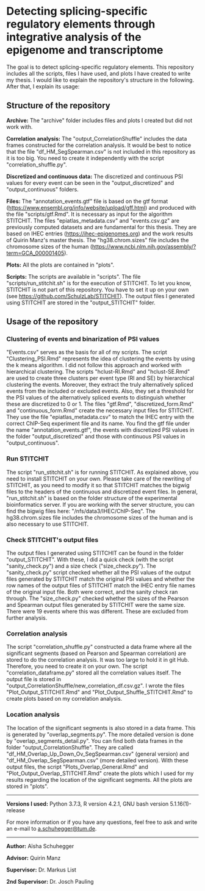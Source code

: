 # Detecting splicing-specific regulatory elements through integrative analysis of the epigenome and transcriptome

The goal is to detect splicing-specific regulatory elements. This repository includes all the scripts, files I have used, and plots I have created to write my thesis.
I would like to explain the repository's structure in the following. After that, I explain its usage: 

## Structure of the repository

**Archive:**
The "archive" folder includes files and plots I created but did not work with. 

**Correlation analysis:**
The "output_CorrelationShuffle" includes the data frames constructed for the correlation analysis. It would be best to notice that the file "df_HM_SegSpearman.csv" is not included in this repository as it is too big. You need to create it independently with the script "correlation_shuffle.py".

**Discretized and continuous data:**
The discretized and continuous PSI values for every event can be seen in the "output_discretized" and "output_continuous" folders. 

**Files:**
The "annotation_events.gtf" file is based on the gtf format (https://www.ensembl.org/info/website/upload/gff.html) and produced with the file "scripts/gtf.Rmd". It is necessary as input for the algorithm STITCHIT.
The files "epiatlas_metadata.csv" and "events.csv.gz" are previously computed datasets and are fundamental for this thesis. They are based on IHEC entries (https://ihec-epigenomes.org) and the work results of Quirin Manz's master thesis. 
The "hg38.chrom.sizes" file includes the chromosome sizes of the human (https://www.ncbi.nlm.nih.gov/assembly/?term=GCA_000001405). 

**Plots:**
All the plots are contained in "plots". 

**Scripts:**
The scripts are available in "scripts". 
The file "scripts/run_stitchit.sh" is for the execution of STITCHIT. To let you know, STITCHIT is not part of this repository. You have to set it up on your own (see https://github.com/SchulzLab/STITCHIT). The output files I generated using STITCHIT are stored in the "output_STITCHIT" folder. 

## Usage of the repository

### Clustering of events and binarization of PSI values 
"Events.csv" serves as the basis for all of my scripts. The script "Clustering_PSI.Rmd" represents the idea of clustering the events by using the k means algorithm. I did not follow this approach and worked with hierarchical clustering. The scripts "hclust-RI.Rmd" and "hclust-SE.Rmd" are used to create three clusters per event type (RI and SE) by hierarchical clustering the events. Moreover, they extract the truly alternatively spliced events from the included or excluded events. Also, they set a threshold for the PSI values of the alternatively spliced events to distinguish whether these are discretized to 0 or 1. The files "gtf.Rmd", "discretized_form.Rmd" and "continuous_form.Rmd" create the necessary input files for STITCHIT. They use the file "epiatlas_metadata.csv" to match the IHEC entry with the correct ChIP-Seq experiment file and its name. You find the gtf file under the name "annotation_events.gtf", the events with discretized PSI values in the folder "output_discretized" and those with continuous PSI values in "output_continuous".  

### Run STITCHIT
The script "run_stitchit.sh" is for running STITCHIT. As explained above, you need to install STITCHIT on your own. Please take care of the rewriting of STITCHIT, as you need to modify it so that STITCHIT matches the bigwig files to the headers of the continuous and discretized event files. In general, "run_stitchit.sh" is based on the folder structure of the experimental bioinformatics server. If you are working with the server structure, you can find the bigwig files here: "/nfs/data3/IHEC/ChIP-Seq". The hg38.chrom.sizes file includes the chromosome sizes of the human and is also necessary to use STITCHIT. 

### Check STITCHIT's output files 
The output files I generated using STITCHIT can be found in the folder "output_STITCHIT". With these, I did a quick check (with the script "sanity_check.py") and a size check ("size_check.py"). The "sanity_check.py" script checked whether all the PSI values of the output files generated by STITCHIT match the original PSI values and whether the row names of the output files of STITCHIT match the IHEC entry file names of the original input file. Both were correct, and the sanity check ran through. The "size_check.py" checked whether the sizes of the Pearson and Spearman output files generated by STITCHIT were the same size. There were 19 events where this was different. These are excluded from further analysis. 

### Correlation analysis 
The script "correlation_shuffle.py" constructed a data frame where all the significant segments (based on Pearson and Spearman correlation) are stored to do the correlation analysis. It was too large to hold it in git Hub. Therefore, you need to create it on your own. The script "correlation_dataframe.py" stored all the correlation values itself. The output file is stored in "output_CorrelationShuffle/new_correlation_df.csv.gz". I wrote the files "Plot_Output_STITCHIT.Rmd" and "Plot_Output_Shuffle_STITCHIT.Rmd" to create plots based on my correlation analysis. 

### Location analysis 
The location of the significant segments is also stored in a data frame. This is generated by "overlap_segments.py". The more detailed version is done by "overlap_segments_detail.py". You can find both data frames in the folder "output_CorrelationShuffle". They are called "df_HM_Overlap_Up_Down_Ov_SegSpearman.csv" (general version) and "df_HM_Overlap_SegSpearman.csv" (more detailed version). With these output files, the script "Plots_Overlap_General.Rmd" and "Plot_Output_Overlap_STITCHIT.Rmd" create the plots which I used for my results regarding the location of the significant segments. All the plots are stored in "plots". 


____________________________________________________________________________________________________________________________________

**Versions I used:**
Python 3.7.3, R version 4.2.1, GNU bash version 5.1.16(1)-release

For more information or if you have any questions, feel free to ask and write an e-mail to a.schuhegger@tum.de. 
____________________________________________________________________________________________________________________________________
**Author:** Aïsha Schuhegger 

**Advisor:** Quirin Manz

**Supervisor:** Dr. Markus List

**2nd Supervisor:** Dr. Josch Pauling 





